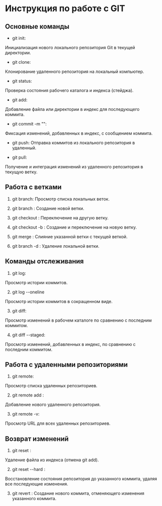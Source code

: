 # Инструкция по работе с GIT

## Основные команды
* git init:

Инициализация нового локального репозитория Git в текущей директории.

* git clone:

Клонирование удаленного репозитория на локальный компьютер.

* git status:

Проверка состояния рабочего каталога и индекса (стейджа).

* git add:

Добавление файла или директории в индекс для последующего коммита.

* git commit -m "<message>":

Фиксация изменений, добавленных в индекс, с сообщением коммита.

* git push:
Отправка коммитов из локального репозитория в удаленный.

* git pull:

Получение и интеграция изменений из удаленного репозитория в текущую ветку.

## Работа с ветками

1.	git branch:
Просмотр списка локальных веток.

2.	git branch <branch-name>:
Создание новой ветки.

3.	git checkout <branch>:
Переключение на другую ветку.

4.	git checkout -b <branch>:
Создание и переключение на новую ветку.

5.	git merge <branch>:
Слияние указанной ветки с текущей веткой.

6.	git branch -d <branch>:
Удаление локальной ветки.

## Команды отслеживания

1.	git log: 

Просмотр истории коммитов.

2.	git log --oneline

Просмотр истории коммитов в сокращенном виде.

3.	git diff:

Просмотр изменений в рабочем каталоге по сравнению с последним коммитом.

4.	git diff --staged:

Просмотр изменений, добавленных в индекс, по сравнению с последним коммитом.

## Работа с удаленными репозиториями
1.	git remote:

Просмотр списка удаленных репозиториев.

2.	git remote add <name> <url>:

Добавление нового удаленного репозитория.

3.	git remote -v:

Просмотр URL для всех удаленных репозиториев.

## Возврат изменений
1.	git reset <file>:

Удаление файла из индекса (отмена git add).

2.	git reset --hard <commit>:

Восстановление состояния репозитория до указанного коммита, удаляя все последующие изменения.

3.	git revert <commit>:
Создание нового коммита, отменяющего изменения указанного коммита.